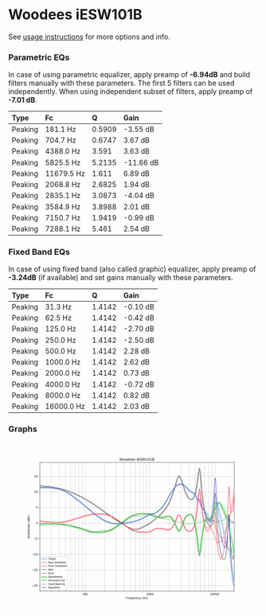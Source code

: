 # Woodees iESW101B
See [usage instructions](https://github.com/jaakkopasanen/AutoEq#usage) for more options and info.

### Parametric EQs
In case of using parametric equalizer, apply preamp of **-6.94dB** and build filters manually
with these parameters. The first 5 filters can be used independently.
When using independent subset of filters, apply preamp of **-7.01 dB**.

| Type    | Fc         |      Q | Gain      |
|:--------|:-----------|:-------|:----------|
| Peaking | 181.1 Hz   | 0.5909 | -3.55 dB  |
| Peaking | 704.7 Hz   | 0.6747 | 3.67 dB   |
| Peaking | 4388.0 Hz  | 3.591  | 3.63 dB   |
| Peaking | 5825.5 Hz  | 5.2135 | -11.66 dB |
| Peaking | 11679.5 Hz | 1.611  | 6.89 dB   |
| Peaking | 2068.8 Hz  | 2.6825 | 1.94 dB   |
| Peaking | 2835.1 Hz  | 3.0873 | -4.04 dB  |
| Peaking | 3584.9 Hz  | 3.8988 | 2.01 dB   |
| Peaking | 7150.7 Hz  | 1.9419 | -0.99 dB  |
| Peaking | 7288.1 Hz  | 5.461  | 2.54 dB   |

### Fixed Band EQs
In case of using fixed band (also called graphic) equalizer, apply preamp of **-3.24dB**
(if available) and set gains manually with these parameters.

| Type    | Fc         |      Q | Gain     |
|:--------|:-----------|:-------|:---------|
| Peaking | 31.3 Hz    | 1.4142 | -0.10 dB |
| Peaking | 62.5 Hz    | 1.4142 | -0.42 dB |
| Peaking | 125.0 Hz   | 1.4142 | -2.70 dB |
| Peaking | 250.0 Hz   | 1.4142 | -2.50 dB |
| Peaking | 500.0 Hz   | 1.4142 | 2.28 dB  |
| Peaking | 1000.0 Hz  | 1.4142 | 2.62 dB  |
| Peaking | 2000.0 Hz  | 1.4142 | 0.73 dB  |
| Peaking | 4000.0 Hz  | 1.4142 | -0.72 dB |
| Peaking | 8000.0 Hz  | 1.4142 | 0.82 dB  |
| Peaking | 16000.0 Hz | 1.4142 | 2.03 dB  |

### Graphs
![](./Woodees%20iESW101B.png)